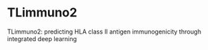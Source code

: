 # TLimmuno2
TLimmuno2: predicting HLA class II antigen immunogenicity through integrated deep learning
